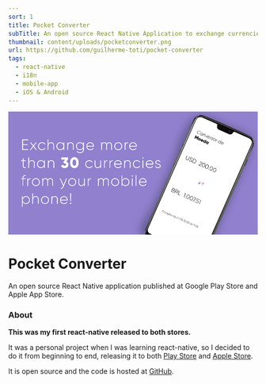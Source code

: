 ```yaml
---
sort: 1
title: Pocket Converter
subTitle: An open source React Native Application to exchange currencies
thumbnail: content/uploads/pocketconverter.png
url: https://github.com/guilherme-toti/pocket-converter
tags:
  - react-native
  - i18n
  - mobile-app
  - iOS & Android
---
```


![Pocket Converter Banner](content/uploads/pocketconverter-screen.png)

# Pocket Converter

An open source React Native application published at Google Play Store and Apple App Store.

### About

**This was my first react-native released to both stores.**

It was a personal project when I was learning react-native, so I decided to do it
from beginning to end, releasing it to both [Play Store](https://play.google.com/store/apps/details?id=com.totipocketconverter) and [Apple Store](https://apps.apple.com/app/pocket-converter/id1504100849?ls=1).

It is open source and the code is hosted at [GitHub](https://github.com/guilherme-toti/pocket-converter).
